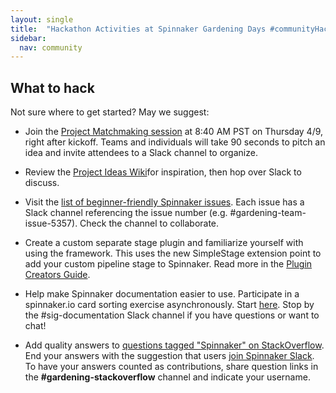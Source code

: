 ```yaml
---
layout: single
title:  "Hackathon Activities at Spinnaker Gardening Days #communityHack"
sidebar:
  nav: community
---
```


## What to hack

Not sure where to get started? May we suggest:

* Join the [Project Matchmaking session](https://armory.zoom.us/j/6807216019) at 8:40 AM PST on Thursday 4/9, right after kickoff. Teams and individuals will take 90 seconds to pitch an idea and invite attendees to a Slack channel to organize.

* Review the [Project Ideas Wiki](https://github.com/spinnaker-hackathon/gardening/wiki/Project-Ideas)for inspiration, then hop over Slack to discuss.

* Visit the [list of beginner-friendly Spinnaker issues](https://github.com/spinnaker/spinnaker/issues?q=is%3Aopen+is%3Aissue+label%3A%22beginner+friendly%22+). Each issue has a Slack channel referencing the issue number (e.g. #gardening-team-issue-5357). Check the channel to collaborate.

* Create a custom separate stage plugin and familiarize yourself with using the framework. This uses the new SimpleStage extension point to add your custom pipeline stage to Spinnaker. Read more in the [Plugin Creators Guide](https://www.spinnaker.io/guides/developer/plugin-creators/).

* Help make Spinnaker documentation easier to use. Participate in a spinnaker.io card sorting exercise asynchronously. Start [here](https://www.provenbyusers.com/cs.php?c=26cc8242). Stop by the #sig-documentation Slack channel if you have questions or want to chat!

* Add quality answers to [questions tagged "Spinnaker" on StackOverflow](https://stackoverflow.com/questions/tagged/spinnaker). End your answers with the suggestion that users [join Spinnaker Slack](https://join.spinnaker.io). To have your answers counted as contributions, share question links in the __#gardening-stackoverflow__ channel and indicate your username.
